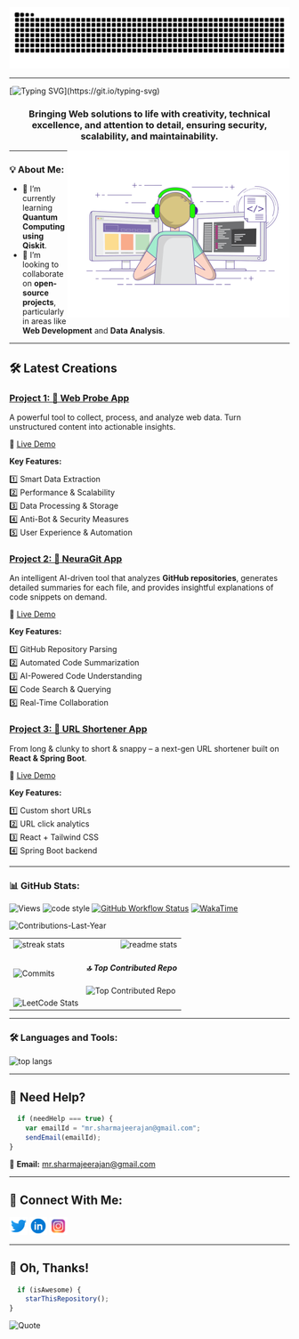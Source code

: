 [//]: # (<h2 align="center" style="color: rebeccapurple;">Hi there 👋, Welcome to my Github page!</h2>)

[//]: # (🏄‍♂️ Rajan Sharma)
[//]: # (---)


[![iRajan's Isometric GitHub Calendar](https://github.com/SharmaRajan/SharmaRajan/blob/output/github-contribution-grid-snake.svg)](https://github.com/SharmaRajan)

---

[![Typing SVG](https://readme-typing-svg.demolab.com?font=Fira%20Code&pause=5&color=6A5ACD&width=720&lines=Hi,+I'm+Rajan+Sharma.;A+curious+software+engineer+and+tinkerer+at+heart.)](https://git.io/typing-svg)

<h3 align="center">Bringing Web solutions to life with creativity, technical excellence, and attention to detail,
ensuring security, scalability, and maintainability.</h3>

<img align="right" alt="Coding" width="400" src="https://raw.githubusercontent.com/devSouvik/devSouvik/master/gif3.gif">

[//]: # (<img align="right" alt="coding" width="400" src="https://user-images.githubusercontent.com/55389276/140866485-8fb1c876-9a8f-4d6a-98dc-08c4981eaf70.gif">)

---

### 💡 About Me:

[//]: # (- 👨‍💻 I’m **Rajan**, a curious software engineer and tinkerer at heart.)
- 🌱 I’m currently learning **Quantum Computing using Qiskit**.
- 💞 I’m looking to collaborate on **open-source projects**, particularly in areas like **Web Development** and **Data
  Analysis**.

---

## 🛠️ Latest Creations

<!-- ## 🚀 Projects -->

### [Project 1: 🔗 Web Probe App](https://web-probe.vercel.app/)

A powerful tool to collect, process, and analyze web data. Turn unstructured content into actionable insights.

🔗 [Live Demo](https://web-probe.vercel.app/)

**Key Features:**

1️⃣ Smart Data Extraction  
2️⃣ Performance & Scalability  
3️⃣ Data Processing & Storage  
4️⃣ Anti-Bot & Security Measures  
5️⃣ User Experience & Automation

### [Project 2: 🔗 NeuraGit App](https://neura-git.vercel.app/)

An intelligent AI-driven tool that analyzes **GitHub repositories**, generates detailed summaries for each file, and provides insightful explanations of code snippets on demand.

🔗 [Live Demo](https://neura-git.vercel.app/)

**Key Features:**

1️⃣ GitHub Repository Parsing  
2️⃣ Automated Code Summarization  
3️⃣ AI-Powered Code Understanding  
4️⃣ Code Search & Querying  
5️⃣ Real-Time Collaboration


### [Project 3: 🔗 URL Shortener App](https://github.com/ImperviousDeveloper/url-shortner-react)

<!-- An efficient and modern URL Shortener application built with **React + Spring Boot**. -->
From long & clunky to short & snappy – a next-gen URL shortener built on **React & Spring Boot**.

🔗 [Live Demo](https://imperviousdeveloper.github.io/url-shortner-react/)

**Key Features:**

1️⃣ Custom short URLs  
2️⃣ URL click analytics  
3️⃣ React + Tailwind CSS  
4️⃣ Spring Boot backend

---

### 📊 GitHub Stats:

[//]: # (#### Profile views counter 👁️‍🗨️)
[//]: # ([![Rajan Sharma profile views]&#40;https://u8views.com/api/v1/github/profiles/7869344/views/day-week-month-total-count.svg&#41;]&#40;https://u8views.com/github/SharmaRajan&#41;)


![Views](https://komarev.com/ghpvc/?username=SharmaRajan)
![code style](https://img.shields.io/badge/code_style-prettier-ff69b4.svg?style=flat-square)
[![GitHub Workflow Status](https://img.shields.io/github/actions/workflow/status/platane/platane/main.yml?label=action&style=flat-square)](https://github.com/SharmaRajan/SharmaRajan/blob/master/.github/workflows/MAIN.yml)
[![WakaTime](https://wakatime.com/badge/user/c7c20bb1-8e36-467c-be89-0d074ae16240.svg?style=flat-square)](https://wakatime.com/@iAmRajan)


[//]: # (![GitHub Activity Graph]&#40;https://github-readme-activity-graph.vercel.app/graph?username=SharmaRajan&theme=react-dark&#41;)

![Contributions-Last-Year](http://github-profile-summary-cards.vercel.app/api/cards/profile-details?username=SharmaRajan&theme=solarized)


[//]: # (<div  align=center>)
[//]: # (<img src="http://github-profile-summary-cards.vercel.app/api/cards/profile-details?username=SharmaRajan&theme=solarized" alt="Contributions-Last-Year" />)
[//]: # (</div>)

<table align="center">
  <tr>
    <td >
      <img src="https://github-readme-streak-stats-salesp07.vercel.app/?user=SharmaRajan&count_private=true&theme=react&border_radius=10" alt="streak stats"/>
 </td>
    <td align="right">
      <img src="https://github-readme-stats-salesp07.vercel.app/api?username=SharmaRajan&count_private=true&show_icons=true&theme=react&rank_icon=github&border_radius=10" alt="readme stats" />
 </td>
  </tr>
<tr>
  <td>
<img src="http://github-profile-summary-cards.vercel.app/api/cards/productive-time?username=SharmaRajan&theme=solarized&utcOffset=8&border_radius=10" alt="Commits" />
</td>
<td>
<h5>🔝 Top Contributed Repo</h5>
<img src="https://github-contributor-stats.vercel.app/api?username=SharmaRajan&limit=5&theme=react&combine_all_yearly_contributions=true&border_radius=10" alt="Top Contributed Repo" />
</td>
</tr>
<tr>
<td>
<img src="https://leetcard.jacoblin.cool/SharmaRajan?font=Dancing_Script&theme=dark&border_radius=10" alt="LeetCode Stats" />
</td>
</tr>
</table>




[//]: # (<div align=center>)
[//]: # (    <img width=390 src="https://github-readme-streak-stats-salesp07.vercel.app/?user=SharmaRajan&count_private=true&theme=react&border_radius=10" alt="streak stats"/>)
[//]: # (    <img width=390 src="https://github-readme-stats-salesp07.vercel.app/api?username=SharmaRajan&count_private=true&show_icons=true&theme=react&rank_icon=github&border_radius=10" alt="readme stats" />)
[//]: # (  <br/>)
[//]: # (  <img width=390 src="http://github-profile-summary-cards.vercel.app/api/cards/productive-time?username=SharmaRajan&theme=solarized&utcOffset=8&border_radius=10" alt="Commits" />)
[//]: # ( <div>)
[//]: # (<h5>🔝 Top Contributed Repo</h5>)
[//]: # (<img width=390 src="https://github-contributor-stats.vercel.app/api?username=SharmaRajan&limit=5&theme=react&combine_all_yearly_contributions=true&border_radius=10" alt="Top Contributed Repo" />)
[//]: # (  </div>)
[//]: # (<br />)
[//]: # (  <img width=325 align="center" src="https://leetcard.jacoblin.cool/SharmaRajan?font=Dancing_Script&theme=dark&border_radius=10" alt="LeetCode Stats" />)
[//]: # (</div>)



[//]: # (<div align=center>)
[//]: # (  <img width=390 src="https://github-readme-streak-stats-salesp07.vercel.app/?user=SharmaRajan&count_private=true&theme=react&border_radius=10" alt="streak stats"/>)
[//]: # (  <img width=390 src="https://github-readme-stats-salesp07.vercel.app/api?username=SharmaRajan&count_private=true&show_icons=true&theme=react&rank_icon=github&border_radius=10" alt="readme stats" />)
[//]: # (  <br/>)
[//]: # (  <img width=325 align="center" src="https://github-readme-stats-salesp07.vercel.app/api/top-langs/?username=SharmaRajan&hide=HTML&langs_count=8&layout=compact&theme=react&border_radius=10&size_weight=0.5&count_weight=0.5&exclude_repo=github-readme-stats" alt="top langs" />)
[//]: # (</div>)



[//]: # (<img src="https://leetcard.jacoblin.cool/SharmaRajan?ext=heatmap&font=Dancing_Script&theme=dark" alt="LeetCode Stats" />)

[//]: # (![Last-Year-Stats]&#40;http://github-profile-summary-cards.vercel.app/api/cards/stats?username=SharmaRajan&theme=react&#41;)

[//]: # (![Top-Lang-Repo]&#40;http://github-profile-summary-cards.vercel.app/api/cards/repos-per-language?username=SharmaRajan&theme=react&#41;)

[//]: # (![Top-Lang-Commit]&#40;http://github-profile-summary-cards.vercel.app/api/cards/most-commit-language?username=SharmaRajan&theme=react&#41;)

[//]: # (      <img src="https://github-readme-stats.vercel.app/api?username=SharmaRajan&&rank_icon=github&show_icons=true&theme=radical" alt="LeetCode Stats" />)


[//]: # (### 🔝 Top Contributed Repo)

---

### 🛠️ Languages and Tools:

[//]: # (<p align="left">)

[//]: # (  <a href="https://babeljs.io/" target="_blank" rel="noreferrer"><img src="https://www.vectorlogo.zone/logos/babeljs/babeljs-icon.svg" alt="babel" width="40" height="40"/></a>)

[//]: # (  <a href="https://getbootstrap.com" target="_blank" rel="noreferrer"><img src="https://raw.githubusercontent.com/devicons/devicon/master/icons/bootstrap/bootstrap-plain-wordmark.svg" alt="bootstrap" width="40" height="40"/></a>)

[//]: # (  <!-- Add other tools similarly as in your input -->)

[//]: # (    <a href="https://www.w3schools.com/css/" target="_blank" rel="noreferrer">)

[//]: # (    <img src="https://raw.githubusercontent.com/devicons/devicon/master/icons/css3/css3-original-wordmark.svg" alt="css3" width="40" height="40"/> )

[//]: # (    </a>)

[//]: # (<a href="https://www.docker.com/" target="_blank" rel="noreferrer">)

[//]: # (<img src="https://raw.githubusercontent.com/devicons/devicon/master/icons/docker/docker-original-wordmark.svg" alt="docker" width="40" height="40"/>)

[//]: # (</a> )

[//]: # (<a href="https://expressjs.com" target="_blank" rel="noreferrer"> )

[//]: # (<img src="https://raw.githubusercontent.com/devicons/devicon/master/icons/express/express-original-wordmark.svg" alt="express" width="40" height="40"/> )

[//]: # (</a> )

[//]: # (<a href="https://www.figma.com/" target="_blank" rel="noreferrer">)

[//]: # (<img src="https://www.vectorlogo.zone/logos/figma/figma-icon.svg" alt="figma" width="40" height="40"/>)

[//]: # (</a> )

[//]: # (<a href="https://firebase.google.com/" target="_blank" rel="noreferrer"> )

[//]: # (<img src="https://www.vectorlogo.zone/logos/firebase/firebase-icon.svg" alt="firebase" width="40" height="40"/> )

[//]: # (</a>)

[//]: # (<a href="https://git-scm.com/" target="_blank" rel="noreferrer"> )

[//]: # (<img src="https://www.vectorlogo.zone/logos/git-scm/git-scm-icon.svg" alt="git" width="40" height="40"/> )

[//]: # (</a> <a href="https://www.gtk.org/" target="_blank" rel="noreferrer"> )

[//]: # (<img src="https://upload.wikimedia.org/wikipedia/commons/7/71/GTK_logo.svg" alt="gtk" width="40" height="40"/> )

[//]: # (</a> )

[//]: # (<a href="https://www.w3.org/html/" target="_blank" rel="noreferrer"> )

[//]: # (<img src="https://raw.githubusercontent.com/devicons/devicon/master/icons/html5/html5-original-wordmark.svg" alt="html5" width="40" height="40"/>)

[//]: # (</a>)

[//]: # (<a href="https://developer.mozilla.org/en-US/docs/Web/JavaScript" target="_blank" rel="noreferrer">)

[//]: # (<img src="https://raw.githubusercontent.com/devicons/devicon/master/icons/javascript/javascript-original.svg" alt="javascript" width="40" height="40"/>)

[//]: # (</a> )

[//]: # (<a href="https://jestjs.io" target="_blank" rel="noreferrer"> <img src="https://www.vectorlogo.zone/logos/jestjsio/jestjsio-icon.svg" alt="jest" width="40" height="40"/>)

[//]: # (</a>)

[//]: # (<a href="https://www.mongodb.com/" target="_blank" rel="noreferrer">)

[//]: # (<img src="https://raw.githubusercontent.com/devicons/devicon/master/icons/mongodb/mongodb-original-wordmark.svg" alt="mongodb" width="40" height="40"/> </a> <a href="https://www.mysql.com/" target="_blank" rel="noreferrer"> <img src="https://raw.githubusercontent.com/devicons/devicon/master/icons/mysql/mysql-original-wordmark.svg" alt="mysql" width="40" height="40"/> </a> <a href="https://nextjs.org/" target="_blank" rel="noreferrer"> <img src="https://cdn.worldvectorlogo.com/logos/nextjs-2.svg" alt="nextjs" width="40" height="40"/> </a> <a href="https://www.nginx.com" target="_blank" rel="noreferrer"> <img src="https://raw.githubusercontent.com/devicons/devicon/master/icons/nginx/nginx-original.svg" alt="nginx" width="40" height="40"/> </a> <a href="https://nodejs.org" target="_blank" rel="noreferrer"> <img src="https://raw.githubusercontent.com/devicons/devicon/master/icons/nodejs/nodejs-original-wordmark.svg" alt="nodejs" width="40" height="40"/> </a> <a href="https://postman.com" target="_blank" rel="noreferrer"> <img src="https://www.vectorlogo.zone/logos/getpostman/getpostman-icon.svg" alt="postman" width="40" height="40"/> </a> <a href="https://reactjs.org/" target="_blank" rel="noreferrer"> <img src="https://raw.githubusercontent.com/devicons/devicon/master/icons/react/react-original-wordmark.svg" alt="react" width="40" height="40"/> </a> <a href="https://redux.js.org" target="_blank" rel="noreferrer"> <img src="https://raw.githubusercontent.com/devicons/devicon/master/icons/redux/redux-original.svg" alt="redux" width="40" height="40"/> </a> <a href="https://sass-lang.com" target="_blank" rel="noreferrer"> <img src="https://raw.githubusercontent.com/devicons/devicon/master/icons/sass/sass-original.svg" alt="sass" width="40" height="40"/> </a> <a href="https://tailwindcss.com/" target="_blank" rel="noreferrer"> <img src="https://www.vectorlogo.zone/logos/tailwindcss/tailwindcss-icon.svg" alt="tailwind" width="40" height="40"/> </a> <a href="https://www.typescriptlang.org/" target="_blank" rel="noreferrer"> <img src="https://raw.githubusercontent.com/devicons/devicon/master/icons/typescript/typescript-original.svg" alt="typescript" width="40" height="40"/> </a> <a href="https://webpack.js.org" target="_blank" rel="noreferrer"> <img src="https://raw.githubusercontent.com/devicons/devicon/d00d0969292a6569d45b06d3f350f463a0107b0d/icons/webpack/webpack-original-wordmark.svg" alt="webpack" width="40" height="40"/> )

[//]: # (</a> )

[//]: # (</p>)

[//]: # (<img align="center" src="https://github-readme-stats.vercel.app/api/top-langs/?username=SharmaRajan&layout=compact&hide_border=true&&langs_count=10&show_icons=true&theme=transparent" />)

<img align="center" src="https://github-readme-stats-salesp07.vercel.app/api/top-langs/?username=SharmaRajan&hide=HTML&langs_count=8&layout=compact&theme=react&border_radius=10&size_weight=0.5&count_weight=0.5&exclude_repo=github-readme-stats" alt="top langs" />

[//]: # ([![Typescript Badge]&#40;https://img.shields.io/badge/-Typescript-007acc?style=for-the-badge&labelColor=black&logo=typescript&logoColor=007acc&#41;]&#40;#&#41; )
[//]: # ([![Nodejs Badge]&#40;https://img.shields.io/badge/-Nodejs-3C873A?style=for-the-badge&labelColor=black&logo=node.js&logoColor=3C873A&#41;]&#40;#&#41; )
[//]: # ([![GraphQL Badge]&#40;https://img.shields.io/badge/-GraphQl-e535ab?style=for-the-badge&labelColor=black&logo=node.js&logoColor=e535ab&#41;]&#40;#&#41;)




[//]: # (---)

[//]: # (## 🎵 Spotify Now Playing)

[//]: # ([![Spotify]&#40;https://novatorem-mu.vercel.app/api/spotify&#41;]&#40;https://open.spotify.com/user/your_spotify_id&#41;)

---


## 📩 Need Help?

```javascript
  if (needHelp === true) {
    var emailId = "mr.sharmajeerajan@gmail.com";
    sendEmail(emailId);
}
```

💌 **Email:** [mr.sharmajeerajan@gmail.com](mailto:mr.sharmajeerajan@gmail.com)

---

## 📘 Connect With Me:

<a href="https://x.com/RajanS5259"><img src="images5/twitter.png" width="32px" height="32px"></a>
<a href="https://www.linkedin.com/in/rajan-kumar-sharma-709a17229/"><img src="images5/linkedin.png" width="32px" height="32px"></a>
<a href="https://www.instagram.com/impervious.aviral/"><img src="images5/instagram-144.png" width="32px" height="32px"></a>

[//]: # (<a href="https://www.hackerrank.com/mr_sharmajeeraj1" target="blank"><img align="center" src="https://raw.githubusercontent.com/rahuldkjain/github-profile-readme-generator/master/src/images/icons/Social/hackerrank.svg" height="32px" width="32px" /></a>)

[//]: # (<a href="#"><img src="images5/meta-96.png" width="32px" height="32px"></a>)


[//]: # ([![Twitter Badge]&#40;https://img.shields.io/badge/-@RajanS5259-1ca0f1?style=flat&labelColor=1ca0f1&logo=twitter&logoColor=white&link=https://twitter.com/RajanS5259&#41;]&#40;https://twitter.com/RajanS5259&#41;)
[//]: # ([![Linkedin Badge]&#40;https://img.shields.io/badge/-Rajan_Sharma-0e76a8?style=flat&labelColor=0e76a8&logo=linkedin&logoColor=white&#41;]&#40;https://www.linkedin.com/in/rajan-kumar-sharma-709a17229&#41;)
[//]: # ([![Instagram Badge]&#40;https://img.shields.io/badge/-@impervious.aviral-e84393?style=flat&labelColor=e84393&logo=instagram&logoColor=white&#41;]&#40;https://www.instagram.com/impervious.aviral/&#41;)
[//]: # ([![Mail Badge]&#40;https://img.shields.io/badge/-Rajan_Sharma-c0392b?style=flat&labelColor=c0392b&logo=gmail&logoColor=white&#41;]&#40;mailto:mr.sharmajeerajan@gmail.com&#41;)

[//]: # ([![Youtube Badge]&#40;https://img.shields.io/badge/-Maksym_Rudnyi-e74c3c?style=flat&labelColor=e74c3c&logo=youtube&logoColor=white&#41;]&#40;https://youtube.com/@MaksymRudnyi?si=rYeYSkEaREqugOCt&#41;)
[//]: # ([![Youtube Travel Badge]&#40;https://img.shields.io/badge/-Travels_And_Code-e74c3c?style=flat&labelColor=e74c3c&logo=youtube&logoColor=white&#41;]&#40;https://youtube.com/@TravelsCode?si=YETDFWm1lvKodZW9&#41;)

---

## 🌟 Oh, Thanks!

```javascript
  if (isAwesome) {
    starThisRepository();
}
```

![Quote](https://quotes-github-readme.vercel.app/api?type=horizontal&theme=radical)



